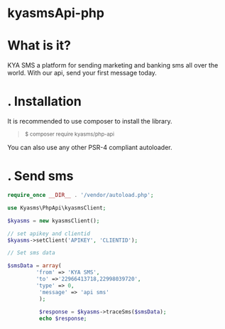 # kyasmsApi-php

# What is it?
KYA SMS a platform for sending marketing and banking sms all over the world. With our api, send your first message today.

# . Installation

  It is recommended to use composer to install the library.
  
 > <sup>$ composer require kyasms/php-api</sup>
 
 You can also use any other PSR-4 compliant autoloader.
 
 # . Send sms
 
 ```php
require_once __DIR__ . '/vendor/autoload.php';

use Kyasms\PhpApi\kyasmsClient;

$kyasms = new kyasmsClient();

// set apikey and clientid
$kyasms->setClient('APIKEY', 'CLIENTID');

// Set sms data

$smsData = array(
          'from' => 'KYA SMS',
          'to' =>'22966413718,22998039720', 
          'type' => 0,
           'message' => 'api sms'                         
           );
           
           $response = $kyasms->traceSms($smsData);
           echo $response;
           
```
